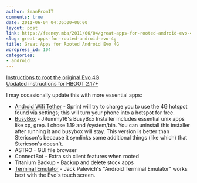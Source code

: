```yaml
---
author: SeanFromIT
comments: true
date: 2011-06-04 04:36:00+00:00
layout: post
link: https://feeney.mba/2011/06/04/great-apps-for-rooted-android-evo-4g/
slug: great-apps-for-rooted-android-evo-4g
title: Great Apps for Rooted Android Evo 4G
wordpress_id: 104
categories:
- android
---
```


[Instructions to root the original Evo 4G](http://forum.xda-developers.com/showthread.php?t=787304)  
[Updated instructions for HBOOT 2.17+](http://therootofallevo.com/2012/02/htc-evo-4g-root-hboot-2-18-0001-gain-s-off/)  
  
I may occasionally update this with more essential apps:  


  * [Android Wifi Tether](http://code.google.com/p/android-wifi-tether/downloads/list) - Sprint will try to charge you to use the 4G hotspot found via settings; this will turn your phone into a hotspot for free.
  * [BusyBox](http://market.android.com/details?id=com.jrummy.busybox.installer) - JRummy16's BusyBox Installer includes essential unix apps like cp, grep. I chose 1.19 and /system/bin. You can uninstall this installer after running it and busybox will stay. This version is better than Stericson's because it symlinks some additional things (like which) that Stericson's doesn't.
  * ASTRO - GUI file browser
  * ConnectBot - Extra ssh client features when rooted
  * Titanium Backup - Backup and delete stock apps
  * [Terminal Emulator](http://market.android.com/details?id=jackpal.androidterm) - Jack Palevich's "Android Terminal Emulator" works best with the Evo's touch screen.
